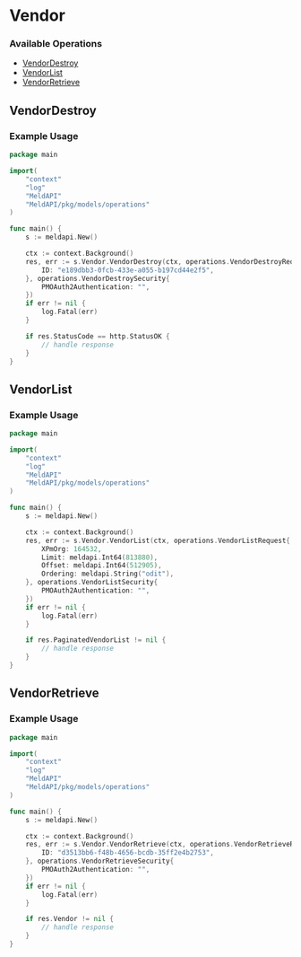 # Vendor

### Available Operations

* [VendorDestroy](#vendordestroy)
* [VendorList](#vendorlist)
* [VendorRetrieve](#vendorretrieve)

## VendorDestroy

### Example Usage

```go
package main

import(
	"context"
	"log"
	"MeldAPI"
	"MeldAPI/pkg/models/operations"
)

func main() {
    s := meldapi.New()

    ctx := context.Background()
    res, err := s.Vendor.VendorDestroy(ctx, operations.VendorDestroyRequest{
        ID: "e189dbb3-0fcb-433e-a055-b197cd44e2f5",
    }, operations.VendorDestroySecurity{
        PMOAuth2Authentication: "",
    })
    if err != nil {
        log.Fatal(err)
    }

    if res.StatusCode == http.StatusOK {
        // handle response
    }
}
```

## VendorList

### Example Usage

```go
package main

import(
	"context"
	"log"
	"MeldAPI"
	"MeldAPI/pkg/models/operations"
)

func main() {
    s := meldapi.New()

    ctx := context.Background()
    res, err := s.Vendor.VendorList(ctx, operations.VendorListRequest{
        XPmOrg: 164532,
        Limit: meldapi.Int64(813880),
        Offset: meldapi.Int64(512905),
        Ordering: meldapi.String("odit"),
    }, operations.VendorListSecurity{
        PMOAuth2Authentication: "",
    })
    if err != nil {
        log.Fatal(err)
    }

    if res.PaginatedVendorList != nil {
        // handle response
    }
}
```

## VendorRetrieve

### Example Usage

```go
package main

import(
	"context"
	"log"
	"MeldAPI"
	"MeldAPI/pkg/models/operations"
)

func main() {
    s := meldapi.New()

    ctx := context.Background()
    res, err := s.Vendor.VendorRetrieve(ctx, operations.VendorRetrieveRequest{
        ID: "d3513bb6-f48b-4656-bcdb-35ff2e4b2753",
    }, operations.VendorRetrieveSecurity{
        PMOAuth2Authentication: "",
    })
    if err != nil {
        log.Fatal(err)
    }

    if res.Vendor != nil {
        // handle response
    }
}
```
